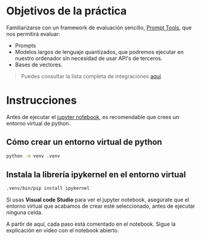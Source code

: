 # Objetivos de la práctica

Familiarizarse con un framework de evaluación sencillo, [Prompt Tools](https://github.com/hegelai/prompttools/tree/main), que nos permitirá evaluar:

* Prompts
* Modelos largos de lenguaje quantizados, que podremos ejecutar en nuestro ordenador sin necesidad de usar API's de terceros.
* Bases de vectores. 

> Puedes consultar la lista completa de integraciones [aquí](https://github.com/hegelai/prompttools/tree/main?tab=readme-ov-file#supported-integrations)

# Instrucciones

Antes de ejecutar el [jupyter notebook](./LanceDBExperiment.ipynb), es recomendable que crees un entorno virtual de python.

## Cómo crear un entorno virtual de python

```bash
python -m venv .venv
```

## Instala la librería ipykernel en el entorno virtual

```bash
.venv/bin/pip install ipykernel
```

Si usas **Visual code Studio** para ver el jupyter notebook, asegúrate que el entorno virtual que acabamos de crear esté seleccionado, antes de ejecutar ninguna celda.


A partir de aquí, cada paso está comentado en el notebook. Sigue la explicación en vídeo con el notebook abierto.